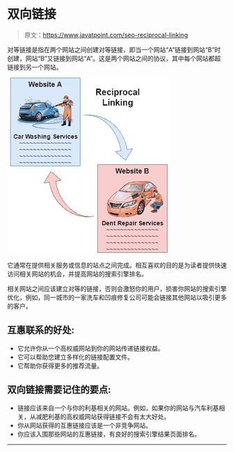 # 双向链接

> 原文：<https://www.javatpoint.com/seo-reciprocal-linking>

对等链接是指在两个网站之间创建对等链接，即当一个网站“A”链接到网站“B”时创建，网站“B”又链接到网站“A”。这是两个网站之间的协议，其中每个网站都超链接到另一个网站。

![SEO Reciprocal linking](img/2efa65e38539604237ca0eb1c78890ac.png)

它通常在提供相关服务或信息的站点之间完成。相互喜欢的目的是为读者提供快速访问相关网站的机会，并提高网站的搜索引擎排名。

相关网站之间应该建立对等的链接，否则会激怒你的用户，损害你网站的搜索引擎优化，例如，同一城市的一家洗车和凹痕修复公司可能会链接其他网站以吸引更多的客户。

## 互惠联系的好处:

*   它允许你从一个高权威网站到你的网站传递链接权益。
*   它可以帮助您建立多样化的链接配置文件。
*   它帮助你获得更多的推荐流量。

## 双向链接需要记住的要点:

*   链接应该来自一个与你的利基相关的网站。例如，如果你的网站与汽车利基相关，从减肥利基的高权威网站获得链接不会有太大好处。
*   你从网站获得的互惠链接应该是一个非竞争网站。
*   你应该入围那些网站的互惠链接，有良好的搜索引擎结果页面排名。

* * *